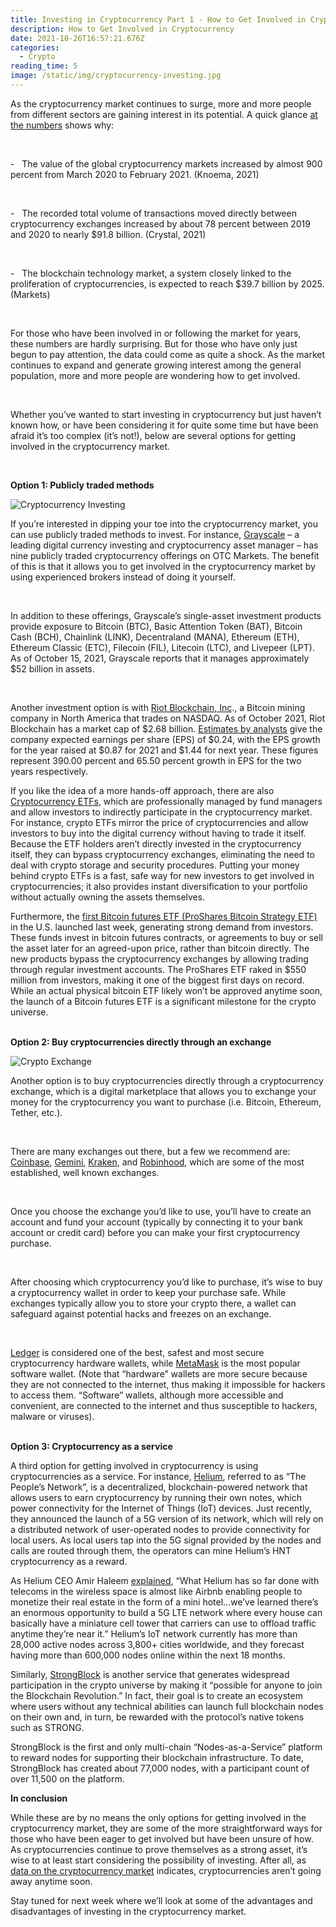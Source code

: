 ```yaml
---
title: Investing in Cryptocurrency Part 1 - How to Get Involved in Cryptocurrency
description: How to Get Involved in Cryptocurrency
date: 2021-10-26T16:57:21.676Z
categories:
  - Crypto
reading_time: 5
image: /static/img/cryptocurrency-investing.jpg
---
```

As the cryptocurrency market continues to surge, more and more people from different sectors are gaining interest in its potential. A quick glance [at the numbers](https://financesonline.com/cryptocurrency-statistics/#:~:text=General%20Cryptocurrency%20Market%20Statistics%201%20The%20value%20of,2020%20to%20February%202021.%20...%) shows why:

 

\-   The value of the global cryptocurrency markets increased by almost 900 percent from March 2020 to February 2021. (Knoema, 2021)

 

\-   The recorded total volume of transactions moved directly between cryptocurrency exchanges increased by about 78 percent between 2019 and 2020 to nearly $91.8 billion. (Crystal, 2021)

 

\-   The blockchain technology market, a system closely linked to the proliferation of cryptocurrencies, is expected to reach $39.7 billion by 2025. (Markets)

 

For those who have been involved in or following the market for years, these numbers are hardly surprising. But for those who have only just begun to pay attention, the data could come as quite a shock. As the market continues to expand and generate growing interest among the general population, more and more people are wondering how to get involved. 

 

Whether you’ve wanted to start investing in cryptocurrency but just haven’t known how, or have been considering it for quite some time but have been afraid it’s too complex (it’s not!), below are several options for getting involved in the cryptocurrency market.

 

**Option 1: Publicly traded methods**

![](/static/img/investing-in-cryptocurrency.jpg "Cryptocurrency Investing")

If you’re interested in dipping your toe into the cryptocurrency market, you can use publicly traded methods to invest. For instance, [Grayscale](https://grayscale.com/) – a leading digital currency investing and cryptocurrency asset manager – has nine publicly traded cryptocurrency offerings on OTC Markets. The benefit of this is that it allows you to get involved in the cryptocurrency market by using experienced brokers instead of doing it yourself. 

 

In addition to these offerings, Grayscale’s single-asset investment products provide exposure to Bitcoin (BTC), Basic Attention Token (BAT), Bitcoin Cash (BCH), Chainlink (LINK), Decentraland (MANA), Ethereum (ETH), Ethereum Classic (ETC), Filecoin (FIL), Litecoin (LTC), and Livepeer (LPT). As of October 15, 2021, Grayscale reports that it manages approximately $52 billion in assets.

 

Another investment option is with [Riot Blockchain, Inc](https://www.riotblockchain.com/)., a Bitcoin mining company in North America that trades on NASDAQ. As of October 2021, Riot Blockchain has a market cap of $2.68 billion. [Estimates by analysts](https://stocksregister.com/2021/10/19/what-are-you-thinking-about-investing-in-riot-blockchain-inc-nasdaq-riot-stock/) give the company expected earnings per share (EPS) of $0.24, with the EPS growth for the year raised at $0.87 for 2021 and $1.44 for next year. These figures represent 390.00 percent and 65.50 percent growth in EPS for the two years respectively.



If you like the idea of a more hands-off approach, there are also [Cryptocurrency ETFs](https://www.benzinga.com/money/best-crypto-etfs/), which are professionally managed by fund managers and allow investors to indirectly participate in the cryptocurrency market. For instance, crypto ETFs mirror the price of cryptocurrencies and allow investors to buy into the digital currency without having to trade it itself. Because the ETF holders aren’t directly invested in the cryptocurrency itself, they can bypass cryptocurrency exchanges, eliminating the need to deal with crypto storage and security procedures. Putting your money behind crypto ETFs is a fast, safe way for new investors to get involved in cryptocurrencies; it also provides instant diversification to your portfolio without actually owning the assets themselves. 



Furthermore, the [first Bitcoin futures ETF (ProShares Bitcoin Strategy ETF)](https://www.coindesk.com/policy/2021/10/19/what-to-make-of-the-first-bitcoin-futures-etf-launch/) in the U.S. launched last week, generating strong demand from investors. ​​These funds invest in bitcoin futures contracts, or agreements to buy or sell the asset later for an agreed-upon price, rather than bitcoin directly. The new products bypass the cryptocurrency exchanges by allowing trading through regular investment accounts. The ProShares ETF raked in $550 million from investors, making it one of the biggest first days on record. While an actual physical bitcoin ETF likely won’t be approved anytime soon, the launch of a Bitcoin futures ETF is a significant milestone for the crypto universe. 

\
**Option 2: Buy cryptocurrencies directly through an exchange**

![](/static/img/crypto-exchange.jpg "Crypto Exchange")

Another option is to buy cryptocurrencies directly through a cryptocurrency exchange, which is a digital marketplace that allows you to exchange your money for the cryptocurrency you want to purchase (i.e. Bitcoin, Ethereum, Tether, etc.).

 

There are many exchanges out there, but a few we recommend are: [Coinbase](https://www.coinbase.com/plp/nar3?utm_source=google_search_b&utm_medium=cpc&utm_campaign=14162546120&utm_content=126804837498&utm_term=coinbase&utm_creative=543148349882&cb_device=c&cb_placement=&cb_country=us&cb_city=open&cb_language=en_us&gclid=CjwKCAjwn8SLBhAyEiwAHNTJbeKaBgZVtjkjbZWRDSg_bZP-nUpcEepR0AjIaEUgnykubXsRa6dBSBoCf74QAvD_BwE), [Gemini](https://www.gemini.com/), [Kraken](https://www.kraken.com/en-us/?clickid=S6qV5bzWHxyIRBXxyxWiKU4dUkBSC227STBH0A0&utm_source=Impact&utm_medium=Affiliate&utm_campaign=10078&utm_content=Online%20Tracking%20Link&irgwc=1&mpid=10078), and [Robinhood](https://robinhood.com/us/en/), which are some of the most established, well known exchanges.

 

Once you choose the exchange you’d like to use, you’ll have to create an account and fund your account (typically by connecting it to your bank account or credit card) before you can make your first cryptocurrency purchase.

 

After choosing which cryptocurrency you’d like to purchase, it’s wise to buy a cryptocurrency wallet in order to keep your purchase safe. While exchanges typically allow you to store your crypto there, a wallet can safeguard against potential hacks and freezes on an exchange.

 

[Ledger](https://www.ledger.com/) is considered one of the best, safest and most secure cryptocurrency hardware wallets, while [MetaMask](https://metamask.io/) is the most popular software wallet. (Note that “hardware” wallets are more secure because they are not connected to the internet, thus making it impossible for hackers to access them. “Software” wallets, although more accessible and convenient, are connected to the internet and thus susceptible to hackers, malware or viruses).

\
**Option 3: Cryptocurrency as a service** 



A third option for getting involved in cryptocurrency is using cryptocurrencies as a service. For instance, [Helium](https://www.helium.com/), referred to as “The People’s Network”, is a decentralized, blockchain-powered network that allows users to earn cryptocurrency by running their own notes, which power connectivity for the Internet of Things (IoT) devices. Just recently, they announced the launch of a 5G version of its network, which will rely on a distributed network of user-operated nodes to provide connectivity for local users. As local users tap into the 5G signal provided by the nodes and calls are routed through them, the operators can mine Helium’s HNT cryptocurrency as a reward. 



As Helium CEO Amir Haleem [explained](https://www.coindesk.com/business/2021/04/27/helium-to-launch-5g-network-with-blockchain-powered-mesh-of-diy-telco-hubs/), “What Helium has so far done with telecoms in the wireless space is almost like Airbnb enabling people to monetize their real estate in the form of a mini hotel...we’ve learned there’s an enormous opportunity to build a 5G LTE network where every house can basically have a miniature cell tower that carriers can use to offload traffic anytime they’re near it.” Helium’s IoT network currently has more than 28,000 active nodes across 3,800+ cities worldwide, and they forecast having more than 600,000 nodes online within the next 18 months. 



Similarly, [StrongBlock](http://strongblock.io) is another service that generates widespread participation in the crypto universe by making it “possible for anyone to join the Blockchain Revolution.” In fact, their goal is to create an ecosystem where users without any technical abilities can launch full blockchain nodes on their own and, in turn, be rewarded with the protocol’s native tokens such as STRONG. 



StrongBlock is the first and only multi-chain “Nodes-as-a-Service” platform to reward nodes for supporting their blockchain infrastructure. To date, StrongBlock has created about 77,000 nodes, with a participant count of over 11,500 on the platform.



**In conclusion**



While these are by no means the only options for getting involved in the cryptocurrency market, they are some of the more straightforward ways for those who have been eager to get involved but have been unsure of how. As cryptocurrencies continue to prove themselves as a strong asset, it’s wise to at least start considering the possibility of investing. After all, as [data on the cryptocurrency market](https://financesonline.com/cryptocurrency-statistics/#:~:text=General%20Cryptocurrency%20Market%20Statistics%201%20The%20value%20of,2020%20to%20February%202021.%20...%) indicates, cryptocurrencies aren’t going away anytime soon.



Stay tuned for next week where we’ll look at some of the advantages and disadvantages of investing in the cryptocurrency market.